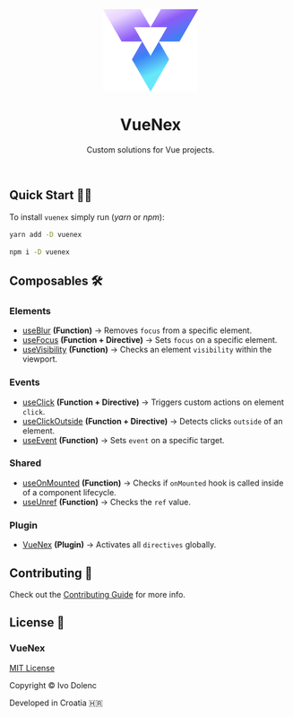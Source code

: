 <br>
<br>

<p align="center">
    <img src=".assets/vuenex-logo.svg" width="170">
</p>

<h1 align="center">VueNex</h1>

<p align="center">Custom solutions for Vue projects.</p>

<br>

## Quick Start 🧑‍💻

To install `vuenex` simply run (_yarn_ or _npm_):

```bash
yarn add -D vuenex
```

```bash
npm i -D vuenex
```

## Composables 🛠

### Elements

- [useBlur](src/elements/useBlur/) **(Function)** → Removes `focus` from a specific element.
- [useFocus](src/elements/useFocus/) **(Function + Directive)** → Sets `focus` on a specific element.
- [useVisibility](src/elements/useVisibility/) **(Function)** → Checks an element `visibility` within the viewport.

### Events

- [useClick](src/events/useClick/) **(Function + Directive)** → Triggers custom actions on element `click`.
- [useClickOutside](src/events/useClickOutside/) **(Function + Directive)** → Detects clicks `outside` of an element.
- [useEvent](src/events/useEvent/) **(Function)** → Sets `event` on a specific target.

### Shared

- [useOnMounted](src/shared/useOnMounted/) **(Function)** → Checks if `onMounted` hook is called inside of a component lifecycle.
- [useUnref](src/shared/useUnref/) **(Function)** → Checks the `ref` value.

### Plugin

- [VueNex](src/plugin/) **(Plugin)** → Activates all `directives` globally.

## Contributing 🤝

Check out the [Contributing Guide](CONTRIBUTING.md) for more info.

## License 📃

### VueNex

[MIT License](LICENSE)

Copyright © Ivo Dolenc

Developed in Croatia 🇭🇷
